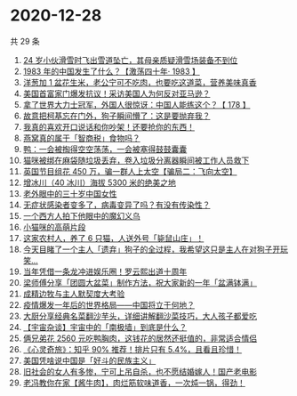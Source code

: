 # 2020-12-28

共 29 条

<!-- BEGIN ZHIHUVIDEO -->
<!-- 最后更新时间 Mon Dec 28 2020 18:14:20 GMT+0800 (CST) -->
1. [24 岁小伙滑雪时飞出雪道坠亡，其母亲质疑滑雪场装备不到位](https://www.zhihu.com/zvideo/1326884150729334784)
1. [1983 年的中国发生了什么？【激荡四十年· 1983 】](https://www.zhihu.com/zvideo/1325047935609442304)
1. [洋葱加 1 盆花生米，老公宁可不吃肉，也要吃这道菜，营养美味真香](https://www.zhihu.com/zvideo/1325490492634226688)
1. [美国首富家门爆发抗议！采访美国人为何反对亚马逊？](https://www.zhihu.com/zvideo/1326852549392494592)
1. [拿了世界大力士冠军，外国人很惊讶：中国人能练这个？【 178 】](https://www.zhihu.com/zvideo/1326608903011454976)
1. [故意把柯基忘在门外，狗子瞬间懵了：这是要抛弃我？](https://www.zhihu.com/zvideo/1326558317318090752)
1. [我真的喜欢开口说话和你吵架！还要抢你的东西！](https://www.zhihu.com/zvideo/1325804408769241088)
1. [燕窝真的属于「智商税」食物吗？](https://www.zhihu.com/zvideo/1326444428416847872)
1. [鸭：一会被掏得空空荡荡，一会被塞得鼓鼓囊囊](https://www.zhihu.com/zvideo/1326851956627988480)
1. [猫咪被绑在麻袋随垃圾丢弃，卷入垃圾分离器瞬间被工作人员救下](https://www.zhihu.com/zvideo/1325496250456399872)
1. [英国节目组花 450 万，骗一群人上太空【骗局二：飞向太空】](https://www.zhihu.com/zvideo/1325923095190495232)
1. [增冰川（40 冰川）海拔 5300 米的绝美之地](https://www.zhihu.com/zvideo/1326917905829556224)
1. [老外眼中的三十岁中国女性](https://www.zhihu.com/zvideo/1326652981052870656)
1. [无症状感染者变多了，病毒变异了吗？有没有传染性？](https://www.zhihu.com/zvideo/1326643615821537280)
1. [一个西方人拍下他眼中的魔幻义乌](https://www.zhihu.com/zvideo/1325369343735779328)
1. [小猫咪的高萌片段](https://www.zhihu.com/zvideo/1326563892324139008)
1. [这家农村人，养了 6 只猫，人送外号「毙鼠山庄」！](https://www.zhihu.com/zvideo/1325067819361734656)
1. [今天目睹了一个主人「遗弃」狗子的全过程，我希望这只是主人在对狗子开玩笑…](https://www.zhihu.com/zvideo/1324434770436837376)
1. [当年凭借一条龙冲进娱乐圈！罗云熙出道十周年](https://www.zhihu.com/zvideo/1326570418845315072)
1. [梁师傅分享「团圆大盆菜」制作方法，祝大家新的一年「盆满钵满」](https://www.zhihu.com/zvideo/1326546510268387328)
1. [成精边牧与主人默契度大考验](https://www.zhihu.com/zvideo/1326562691830804480)
1. [疫情爆发一年后的世界格局——中国将立于何地？](https://www.zhihu.com/zvideo/1326340743955484672)
1. [大厨分享经典名菜翻沙芋头，详细讲解翻沙菜技巧，大人孩子都爱吃](https://www.zhihu.com/zvideo/1326542151849857024)
1. [【宇宙杂谈】宇宙中的「南极墙」到底是什么？](https://www.zhihu.com/zvideo/1326480318141337600)
1. [俩兄弟花 2560 元吃鸭胸肉，这钱花的居然还挺值的，非常适合情侣](https://www.zhihu.com/zvideo/1325800360934825984)
1. [《心灵奇旅》：知乎 90% 推荐！排片只有 5.4%，且看且珍惜！](https://www.zhihu.com/zvideo/1326191273582460928)
1. [美国凭啥说中国是「好斗的民族主义」](https://www.zhihu.com/zvideo/1325867441893437440)
1. [旧社会的女人有多惨，宁可上吊自杀，也不愿结婚嫁人！国产老电影](https://www.zhihu.com/zvideo/1325085581605629952)
1. [老冯教你在家【酱牛肉】，肉烂筋软味道香，一次炖一锅，得劲！](https://www.zhihu.com/zvideo/1326273662404743168)
<!-- END ZHIHUVIDEO -->
